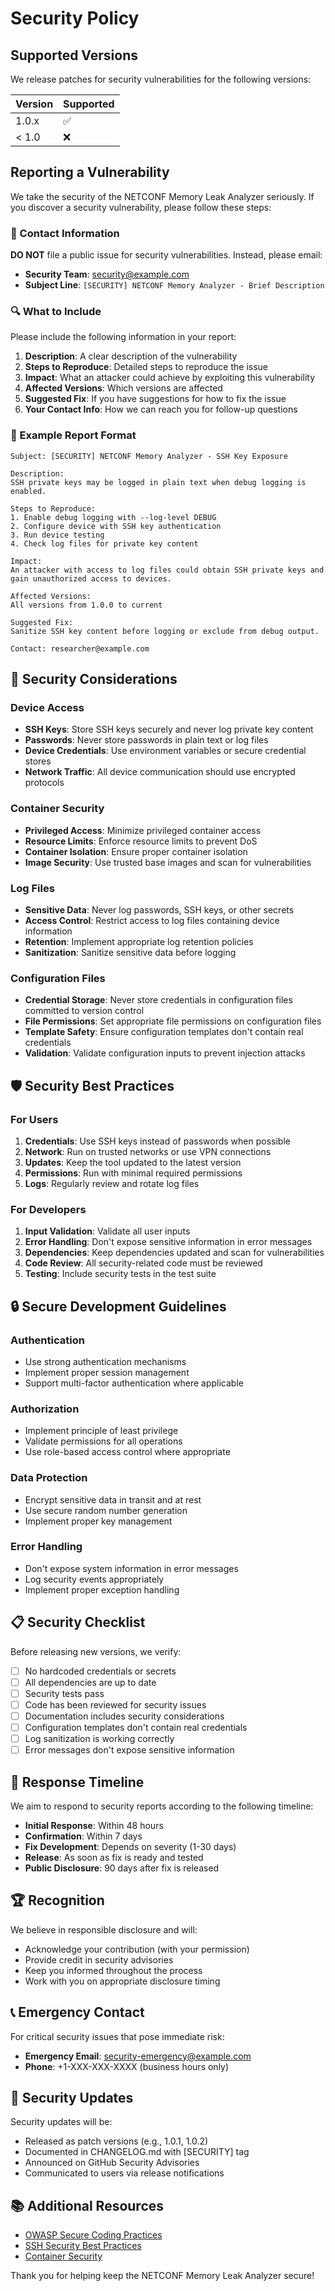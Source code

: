 # Security Policy

## Supported Versions

We release patches for security vulnerabilities for the following versions:

| Version | Supported          |
| ------- | ------------------ |
| 1.0.x   | :white_check_mark: |
| < 1.0   | :x:                |

## Reporting a Vulnerability

We take the security of the NETCONF Memory Leak Analyzer seriously. If you discover a security vulnerability, please follow these steps:

### 📧 Contact Information

**DO NOT** file a public issue for security vulnerabilities. Instead, please email:

- **Security Team**: security@example.com
- **Subject Line**: `[SECURITY] NETCONF Memory Analyzer - Brief Description`

### 🔍 What to Include

Please include the following information in your report:

1. **Description**: A clear description of the vulnerability
2. **Steps to Reproduce**: Detailed steps to reproduce the issue
3. **Impact**: What an attacker could achieve by exploiting this vulnerability
4. **Affected Versions**: Which versions are affected
5. **Suggested Fix**: If you have suggestions for how to fix the issue
6. **Your Contact Info**: How we can reach you for follow-up questions

### 📝 Example Report Format

```
Subject: [SECURITY] NETCONF Memory Analyzer - SSH Key Exposure

Description:
SSH private keys may be logged in plain text when debug logging is enabled.

Steps to Reproduce:
1. Enable debug logging with --log-level DEBUG
2. Configure device with SSH key authentication
3. Run device testing
4. Check log files for private key content

Impact:
An attacker with access to log files could obtain SSH private keys and gain unauthorized access to devices.

Affected Versions:
All versions from 1.0.0 to current

Suggested Fix:
Sanitize SSH key content before logging or exclude from debug output.

Contact: researcher@example.com
```

## 🚨 Security Considerations

### Device Access
- **SSH Keys**: Store SSH keys securely and never log private key content
- **Passwords**: Never store passwords in plain text or log files
- **Device Credentials**: Use environment variables or secure credential stores
- **Network Traffic**: All device communication should use encrypted protocols

### Container Security
- **Privileged Access**: Minimize privileged container access
- **Resource Limits**: Enforce resource limits to prevent DoS
- **Container Isolation**: Ensure proper container isolation
- **Image Security**: Use trusted base images and scan for vulnerabilities

### Log Files
- **Sensitive Data**: Never log passwords, SSH keys, or other secrets
- **Access Control**: Restrict access to log files containing device information
- **Retention**: Implement appropriate log retention policies
- **Sanitization**: Sanitize sensitive data before logging

### Configuration Files
- **Credential Storage**: Never store credentials in configuration files committed to version control
- **File Permissions**: Set appropriate file permissions on configuration files
- **Template Safety**: Ensure configuration templates don't contain real credentials
- **Validation**: Validate configuration inputs to prevent injection attacks

## 🛡️ Security Best Practices

### For Users
1. **Credentials**: Use SSH keys instead of passwords when possible
2. **Network**: Run on trusted networks or use VPN connections
3. **Updates**: Keep the tool updated to the latest version
4. **Permissions**: Run with minimal required permissions
5. **Logs**: Regularly review and rotate log files

### For Developers
1. **Input Validation**: Validate all user inputs
2. **Error Handling**: Don't expose sensitive information in error messages
3. **Dependencies**: Keep dependencies updated and scan for vulnerabilities
4. **Code Review**: All security-related code must be reviewed
5. **Testing**: Include security tests in the test suite

## 🔒 Secure Development Guidelines

### Authentication
- Use strong authentication mechanisms
- Implement proper session management
- Support multi-factor authentication where applicable

### Authorization
- Implement principle of least privilege
- Validate permissions for all operations
- Use role-based access control where appropriate

### Data Protection
- Encrypt sensitive data in transit and at rest
- Use secure random number generation
- Implement proper key management

### Error Handling
- Don't expose system information in error messages
- Log security events appropriately
- Implement proper exception handling

## 📋 Security Checklist

Before releasing new versions, we verify:

- [ ] No hardcoded credentials or secrets
- [ ] All dependencies are up to date
- [ ] Security tests pass
- [ ] Code has been reviewed for security issues
- [ ] Documentation includes security considerations
- [ ] Configuration templates don't contain real credentials
- [ ] Log sanitization is working correctly
- [ ] Error messages don't expose sensitive information

## 🚀 Response Timeline

We aim to respond to security reports according to the following timeline:

- **Initial Response**: Within 48 hours
- **Confirmation**: Within 7 days
- **Fix Development**: Depends on severity (1-30 days)
- **Release**: As soon as fix is ready and tested
- **Public Disclosure**: 90 days after fix is released

## 🏆 Recognition

We believe in responsible disclosure and will:

- Acknowledge your contribution (with your permission)
- Provide credit in security advisories
- Keep you informed throughout the process
- Work with you on appropriate disclosure timing

## 📞 Emergency Contact

For critical security issues that pose immediate risk:

- **Emergency Email**: security-emergency@example.com
- **Phone**: +1-XXX-XXX-XXXX (business hours only)

## 🔄 Security Updates

Security updates will be:

- Released as patch versions (e.g., 1.0.1, 1.0.2)
- Documented in CHANGELOG.md with [SECURITY] tag
- Announced on GitHub Security Advisories
- Communicated to users via release notifications

## 📚 Additional Resources

- [OWASP Secure Coding Practices](https://owasp.org/www-project-secure-coding-practices-quick-reference-guide/)
- [SSH Security Best Practices](https://infosec.mozilla.org/guidelines/openssh)
- [Container Security](https://owasp.org/www-project-docker-security/)

Thank you for helping keep the NETCONF Memory Leak Analyzer secure! 